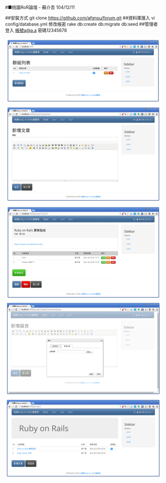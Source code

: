 #■桃園RoR論壇 - 蘇介吾 104/12/11

##安裝方式
git clone https://github.com/afgnsu/forum.git
##資料庫匯入
vi config/database.yml 修改帳密
rake db:create db:migrate db:seed
##管理者登入
帳號a@a.a 密碼12345678

![Demo](https://github.com/afgnsu/forum/blob/master/DEMO.png)
![Demo1](https://github.com/afgnsu/forum/blob/master/DEMO1.png)
![Demo2](https://github.com/afgnsu/forum/blob/master/DEMO2.png)
![Demo3](https://github.com/afgnsu/forum/blob/master/DEMO3.png)
![Demo4](https://github.com/afgnsu/forum/blob/master/DEMO4.png)

